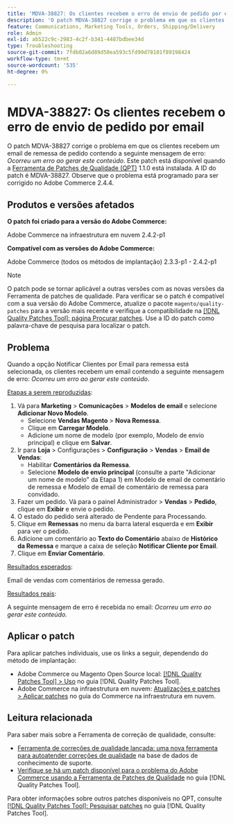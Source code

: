 ```yaml
---
title: 'MDVA-38827: Os clientes recebem o erro de envio de pedido por email'
description: 'O patch MDVA-38827 corrige o problema em que os clientes recebem um email de envio de pedido contendo a seguinte mensagem de erro: *Desculpe, ocorreu um erro ao gerar esse conteúdo*. Este patch está disponível quando a [Ferramenta de correções de qualidade (QPT)](https://experienceleague.adobe.com/pt-br/docs/commerce-operations/tools/quality-patches-tool/quality-patches-tool-to-self-serve-quality-patches) 1.1.0 está instalada. A ID do patch é MDVA-38827. Observe que o problema está programado para ser corrigido no Adobe Commerce 2.4.4.'
feature: Communications, Marketing Tools, Orders, Shipping/Delivery
role: Admin
exl-id: ab522c9c-2983-4c2f-b341-4487bdbee34d
type: Troubleshooting
source-git-commit: 7fdb02a6d89d50ea593c5fd99d78101f89198424
workflow-type: tm+mt
source-wordcount: '535'
ht-degree: 0%

---
```


# MDVA-38827: Os clientes recebem o erro de envio de pedido por email

O patch MDVA-38827 corrige o problema em que os clientes recebem um email de remessa de pedido contendo a seguinte mensagem de erro: *Ocorreu um erro ao gerar este conteúdo*. Este patch está disponível quando a [Ferramenta de Patches de Qualidade (QPT)](https://experienceleague.adobe.com/pt-br/docs/commerce-operations/tools/quality-patches-tool/quality-patches-tool-to-self-serve-quality-patches) 1.1.0 está instalada. A ID do patch é MDVA-38827. Observe que o problema está programado para ser corrigido no Adobe Commerce 2.4.4.

## Produtos e versões afetados

**O patch foi criado para a versão do Adobe Commerce:**

Adobe Commerce na infraestrutura em nuvem 2.4.2-p1

**Compatível com as versões do Adobe Commerce:**

Adobe Commerce (todos os métodos de implantação) 2.3.3-p1 - 2.4.2-p1

>[!NOTE]
>
>O patch pode se tornar aplicável a outras versões com as novas versões da Ferramenta de patches de qualidade. Para verificar se o patch é compatível com a sua versão do Adobe Commerce, atualize o pacote `magento/quality-patches` para a versão mais recente e verifique a compatibilidade na [[!DNL Quality Patches Tool]: página Procurar patches](https://experienceleague.adobe.com/pt-br/docs/commerce-operations/tools/quality-patches-tool/quality-patches-tool-to-self-serve-quality-patches). Use a ID do patch como palavra-chave de pesquisa para localizar o patch.

## Problema

Quando a opção Notificar Clientes por Email para remessa está selecionada, os clientes recebem um email contendo a seguinte mensagem de erro: *Ocorreu um erro ao gerar este conteúdo*.

<u>Etapas a serem reproduzidas</u>:

1. Vá para **Marketing** > **Comunicações** > **Modelos de email** e selecione **Adicionar Novo Modelo**.
   * Selecione **Vendas Magento** > **Nova Remessa**.
   * Clique em **Carregar Modelo**.
   * Adicione um nome de modelo (por exemplo, Modelo de envio principal) e clique em **Salvar**.
1. Ir para **Loja** > Configurações > **Configuração** > **Vendas** > **Email de Vendas**:
   * Habilitar **Comentários da Remessa**.
   * Selecione **Modelo de envio principal** (consulte a parte &quot;Adicionar um nome de modelo&quot; da Etapa 1) em Modelo de email de comentário de remessa e Modelo de email de comentário de remessa para convidado.
1. Fazer um pedido. Vá para o painel Administrador > **Vendas** > **Pedido**, clique em **Exibir** e envie o pedido.
1. O estado do pedido será alterado de Pendente para Processando.
1. Clique em **Remessas** no menu da barra lateral esquerda e em **Exibir** para ver o pedido.
1. Adicione um comentário ao **Texto do Comentário** abaixo de **Histórico da Remessa** e marque a caixa de seleção **Notificar Cliente por Email**.
1. Clique em **Enviar Comentário**.

<u>Resultados esperados</u>:

Email de vendas com comentários de remessa gerado.

<u>Resultados reais</u>:

A seguinte mensagem de erro é recebida no email: *Ocorreu um erro ao gerar este conteúdo.*

## Aplicar o patch

Para aplicar patches individuais, use os links a seguir, dependendo do método de implantação:

* Adobe Commerce ou Magento Open Source local: [[!DNL Quality Patches Tool] > Uso](/help/tools/quality-patches-tool/usage.md) no guia [!DNL Quality Patches Tool].
* Adobe Commerce na infraestrutura em nuvem: [Atualizações e patches > Aplicar patches](https://experienceleague.adobe.com/docs/commerce-cloud-service/user-guide/develop/upgrade/apply-patches.html?lang=pt-BR) no guia do Commerce na infraestrutura em nuvem.

## Leitura relacionada

Para saber mais sobre a Ferramenta de correção de qualidade, consulte:

* [Ferramenta de correções de qualidade lançada: uma nova ferramenta para autoatender correções de qualidade](https://experienceleague.adobe.com/pt-br/docs/commerce-operations/tools/quality-patches-tool/quality-patches-tool-to-self-serve-quality-patches) na base de dados de conhecimento de suporte.
* [Verifique se há um patch disponível para o problema do Adobe Commerce usando a Ferramenta de Patches de Qualidade](/help/tools/quality-patches-tool/patches-available-in-qpt/check-patch-for-magento-issue-with-magento-quality-patches.md) no guia [!DNL Quality Patches Tool].

Para obter informações sobre outros patches disponíveis no QPT, consulte [[!DNL Quality Patches Tool]: Pesquisar patches](https://experienceleague.adobe.com/tools/commerce-quality-patches/index.html?lang=pt-BR) no guia [!DNL Quality Patches Tool].
